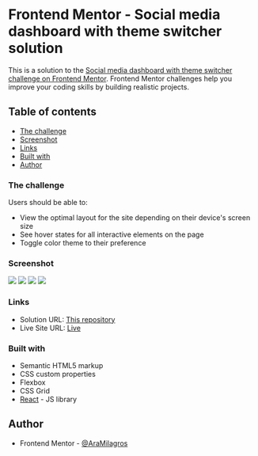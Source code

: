 # Frontend Mentor - Social media dashboard with theme switcher solution

This is a solution to the [Social media dashboard with theme switcher challenge on Frontend Mentor](https://www.frontendmentor.io/challenges/social-media-dashboard-with-theme-switcher-6oY8ozp_H). Frontend Mentor challenges help you improve your coding skills by building realistic projects. 

## Table of contents

  - [The challenge](#the-challenge)
  - [Screenshot](#screenshot)
  - [Links](#links)
  - [Built with](#built-with)
  - [Author](#author)

### The challenge

Users should be able to:

- View the optimal layout for the site depending on their device's screen size
- See hover states for all interactive elements on the page
- Toggle color theme to their preference

### Screenshot

![](./src/design/desktop-light.png)
![](./src/design/mobile-light.png)
![](./src/design/desktop-dark.png)
![](./src/design/mobile-dark.png)

### Links

- Solution URL: [This repository](https://github.com/AraMilagros/Dashboard-social-media.git)
- Live Site URL: [Live](https://social-media90.netlify.app/)

### Built with

- Semantic HTML5 markup
- CSS custom properties
- Flexbox
- CSS Grid
- [React](https://reactjs.org/) - JS library


## Author

- Frontend Mentor - [@AraMilagros](https://www.frontendmentor.io/profile/AraMilagros)

